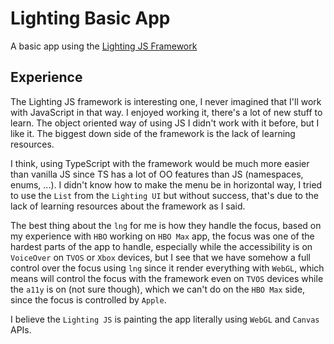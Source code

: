 # Lighting Basic App

A basic app using the [Lighting JS Framework](https://lightningjs.io/)

## Experience

The Lighting JS framework is interesting one, I never imagined that I'll work with JavaScript in that way. I enjoyed working it, there's a lot of new stuff to learn. The object oriented way of using JS I didn't work with it before, but I like it. The biggest down side of the framework is the lack of learning resources.

I think, using TypeScript with the framework would be much more easier than vanilla JS since TS has a lot of OO features than JS (namespaces, enums, ...). I didn't know how to make the menu be in horizontal way, I tried to use the `List` from the `Lighting UI` but without success, that's due to the lack of learning resources about the framework as I said.

The best thing about the `lng` for me is how they handle the focus, based on my experience with `HBO` working on `HBO Max` app, the focus was one of the hardest parts of the app to handle, especially while the accessibility is on `VoiceOver` on `TVOS` or `Xbox` devices, but I see that we have somehow a full control over the focus using `lng` since it render everything with `WebGL`, which means will control the focus with the framework even on `TVOS` devices while the `a11y` is on (not sure though), which we can't do on the `HBO Max` side, since the focus is controlled by `Apple`.

I believe the `Lighting JS` is painting the app literally using `WebGL` and `Canvas` APIs.
